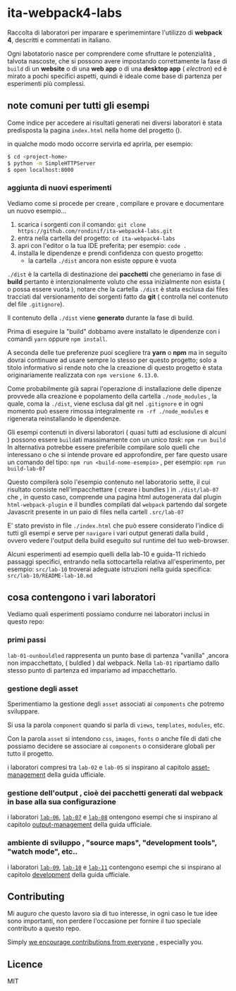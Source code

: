 <!-- 
ita-webpack4-labs 
webpack4 learning studies and experiments with accompanying notes in Italian
-->
# ita-webpack4-labs
<!-- Learning labs  with accompanying notes in Italian to dive into webpack4 eco-system -->
Raccolta di laboratori per imparare e sperimemintare l'utilizzo di **webpack 4**, descritti e commentati in italiano.

Ogni labotatorio nasce per comprendere come sfruttare le potenzialità , talvota nascoste, che si possono avere impostando correttamente la fase di `build` di un **website** o di una **web app** o di una **desktop app** ( *electron*) ed è mirato a pochi specifici aspetti, quindi è ideale come base di partenza per esperimenti più complessi.

<!--
## perchè 
[##TODO] descrivere qui perchè è stato creato e pubblicato questo repo.

## come
[##TODO] descrivere qui come è strutturato questo progetto e come è possibile utilizzarlo per provare e comprendere meglio il funzionamento e le potenzialità di webpack relativamente agli argomenti trattati.

in particolare spiegare la gestione delle dipendenze che non viene fatta per ogni singolo 
laboratorio come si trattasse di sub-module ma viene fatta globalmente in quanto 
questo è un unico progetto strutturato in diversi laboratori 
-->

## note comuni per tutti gli esempi
Come indice per accedere ai risultati generati nei diversi laboratori è stata predisposta la pagina 
`index.html` nella home del progetto (<project-home>). 

in qualche modo modo occorre servirla ed aprirla,
per esempio:
``` bash 
$ cd <project-home>
$ python -m SimpleHTTPServer
$ open localhost:8000
```

### aggiunta di nuovi esperimenti
Vediamo come si procede per creare , compilare e provare e documentare un nuovo esempio...

1. scarica i sorgenti con il comando: `git clone https://github.com/rondinif/ita-webpack4-labs.git` 
2. entra nella cartella del progetto: `cd ita-webpack4-labs` 
3. apri con l'editor o la tua IDE preferita; per esempio:  `code .`
4. installa le dipendenze e prendi confidenza con questo progetto: 
    - la cartella `./dist` ancora non esiste oppure è vuota

`./dist` è la cartella di destinazione dei **pacchetti** che generiamo in fase di **build** pertanto  è intenzionalmente voluto che essa inizialmente non esista ( o possa essere vuota ), notare che la cartella `./dist` è stata esclusa dai files tracciati dal versionamento dei sorgenti fatto da **git** ( controlla nel contenuto del file `.gitignore`). 

Il contenuto della `./dist` viene **generato** durante la fase di build.

Prima di eseguire la "build"  dobbamo avere installato le dipendenze con i comandi `yarn` oppure `npm install`. 

A seconda delle tue preferenze puoi scegliere tra **yarn**  o **npm**  ma in seguito dovrai continuare ad usare sempre lo stesso per questo progetto; solo a titolo informativo si rende noto che la creazione di questo progetto è stata originariamente realizzata con `npm versione 6.13.0`. 

Come probabilmente già saprai l'operazione di installazione delle dipenze provvede alla creazione e popolamento della cartella `./node_modules` , la quale,  coma la `./dist`,  viene  esclusa dal git nel `.gitignore` e in ogni momento può essere rimossa integralmente `rm -rf ./node_modules` e rigenerata reinstallando le dipendenze. 

Gli esempi contenuti in diversi laboratori ( quasi tutti ad esclusione di alcuni ) possono essere `build`ati massimamente con un unico *task*: 
 `npm run build` 
In alternativa potrebbe essere preferibile compilare solo quelli che interessano o che si intende provare ed approfondire, per fare questo usare un comando del tipo: `npm run <build-nome-esempio>`
 , per esempio: 
  `npm run build-lab-07` 

Questo compilerà solo l'esempio contenuto nel laboratorio sette, il cui risultato consiste nell'impacchettare ( creare i bundles ) in `./dist/lab-07` che , in questo caso, comprende una pagina html autogenerata dal plugin `html-webpack-plugin` e il bundles compilati dal `webpack` partendo dal sorgete Javascrit presente in un paio di files nella cartell `.src/lab-07`

E' stato previsto in file `./index.html` che può essere considerato l'indice di tutti gli esempi e serve per `navigare` i vari output generati dalla build , ovvero vedere l'output della build eseguito sul runtime del tuo web-browser.

Alcuni esperimenti ad esempio quelli della lab-10 e guida-11 richiedo passaggi specifici, entrando nella sottocartella relativa all'esperimento, per esempio: `src/lab-10` troverai adeguate istruzioni nella guida specifica: `src/lab-10/README-lab-10.md`

## cosa contengono i vari laboratori
Vediamo quali esperimenti possiamo condurre nei laboratori inclusi in questo repo:

### primi passi
`lab-01-ounbouldled` rappresenta un punto base di partenza "vanilla" ,ancora non  impacchettato, ( buldled ) dal webpack. Nella `lab-01` ripartiamo dallo stesso punto di partenza ed impariamo ad impacchettarlo.

### gestione degli asset 
Sperimentiamo la gestione degli `asset` associati ai `compoments` che potremo sviluppare.

Si usa la parola `component` quando si parla di  `views`, `templates`, `modules`, etc.

Con la parola `asset` si intendono `css`, `images`, `fonts` o anche file di dati che possiamo decidere se associare ai `components` o considerare globali per tutto il progetto.

i laboratori compresi tra `lab-02` e `lab-05` si inspirano al capitolo [asset-management](https://webpack.js.org/guides/asset-management/) della guida ufficiale.

### gestione dell'output , cioè dei pacchetti generati dal webpack in base alla sua configurazione 
i laboratori [`lab-06`](https://github.com/rondinif/ita-webpack4-labs/tree/master/src/lab-06), [`lab-07`](https://github.com/rondinif/ita-webpack4-labs/tree/master/src/lab-07) e [`lab-08`](https://github.com/rondinif/ita-webpack4-labs/tree/master/src/lab-08) ontengono esempi che si inspirano al capitolo [output-management](https://webpack.js.org/guides/output-management/) della guida ufficiale.

### ambiente di sviluppo , "source maps", "development tools", "watch mode", etc..
i laboratori [`lab-09`](https://github.com/rondinif/ita-webpack4-labs/tree/master/src/lab-09), [`lab-10`](https://github.com/rondinif/ita-webpack4-labs/tree/master/src/lab-10) e [`lab-11`](https://github.com/rondinif/ita-webpack4-labs/tree/master/src/lab-11) contengono esempi che si inspirano al capitolo [development](https://webpack.js.org/guides/development/) della guida ufficiale.


## Contributing 
Mi auguro che questo lavoro sia di tuo interesse, in ogni caso le tue idee sono importanti, non perdere l'occasione per fornire il tuo speciale contributo a questo repo.  

Simply [we encourage contributions from everyone](https://github.com/rondinif/ita-webpack4-labs/blob/master/.github/CONTRIBUTING.md) , especially you.

## Licence 
MIT
